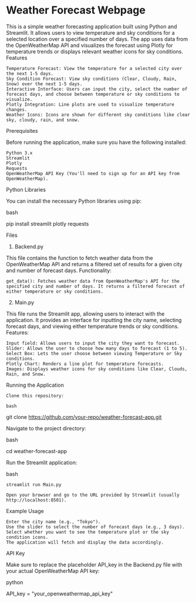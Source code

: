 # Weather Forecast Webpage

This is a simple weather forecasting application built using Python and Streamlit. It allows users to view temperature and sky conditions for a selected location over a specified number of days. The app uses data from the OpenWeatherMap API and visualizes the forecast using Plotly for temperature trends or displays relevant weather icons for sky conditions.
Features

    Temperature Forecast: View the temperature for a selected city over the next 1-5 days.
    Sky Condition Forecast: View sky conditions (Clear, Cloudy, Rain, Snow) over the next 1-5 days.
    Interactive Interface: Users can input the city, select the number of forecast days, and choose between temperature or sky conditions to visualize.
    Plotly Integration: Line plots are used to visualize temperature changes.
    Weather Icons: Icons are shown for different sky conditions like clear sky, cloudy, rain, and snow.

Prerequisites

Before running the application, make sure you have the following installed:

    Python 3.x
    Streamlit
    Plotly
    Requests
    OpenWeatherMap API Key (You'll need to sign up for an API key from OpenWeatherMap).

Python Libraries

You can install the necessary Python libraries using pip:

bash

pip install streamlit plotly requests

Files
1. Backend.py

This file contains the function to fetch weather data from the OpenWeatherMap API and returns a filtered set of results for a given city and number of forecast days.
Functionality:

    get_data(): Fetches weather data from OpenWeatherMap's API for the specified city and number of days. It returns a filtered forecast of either temperature or sky conditions.

2. Main.py

This file runs the Streamlit app, allowing users to interact with the application. It provides an interface for inputting the city name, selecting forecast days, and viewing either temperature trends or sky conditions.
Features:

    Input field: Allows users to input the city they want to forecast.
    Slider: Allows the user to choose how many days to forecast (1 to 5).
    Select Box: Lets the user choose between viewing Temperature or Sky conditions.
    Plotly Chart: Renders a line plot for temperature forecasts.
    Images: Displays weather icons for sky conditions like Clear, Clouds, Rain, and Snow.

Running the Application

    Clone this repository:

    bash

git clone https://github.com/your-repo/weather-forecast-app.git

Navigate to the project directory:

bash

cd weather-forecast-app

Run the Streamlit application:

bash

    streamlit run Main.py

    Open your browser and go to the URL provided by Streamlit (usually http://localhost:8501).

Example Usage

    Enter the city name (e.g., "Tokyo").
    Use the slider to select the number of forecast days (e.g., 3 days).
    Select whether you want to see the temperature plot or the sky condition icons.
    The application will fetch and display the data accordingly.

API Key

Make sure to replace the placeholder API_key in the Backend.py file with your actual OpenWeatherMap API key:

python

API_key = "your_openweathermap_api_key"
